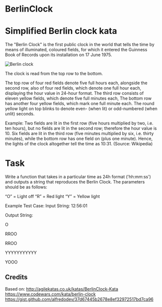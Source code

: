 # BerlinClock
# Simplified Berlin clock kata

The "Berlin Clock" is the first public clock in the world that tells the time by means of illuminated, coloured fields, for which it entered the Guinness Book of Records upon its installation on 17 June 1975.


![Berlin clock](https://upload.wikimedia.org/wikipedia/commons/4/4f/Berlin-Uhr-1650-1705.gif)

The clock is read from the top row to the bottom. 

The top row of four red fields denote five full hours each, alongside the second row, also of four red fields, which denote one full hour each, displaying the hour value in 24-hour format. 
The third row consists of eleven yellow fields, which denote five full minutes each, 
The bottom row has another four yellow fields, which mark one full minute each. 
The round yellow light on top blinks to denote even- (when lit) or odd-numbered (when unlit) seconds.

Example: Two fields are lit in the first row (five hours multiplied by two, i.e. ten hours), but no fields are lit in the second row; therefore the hour value is 10. 
Six fields are lit in the third row (five minutes multiplied by six, i.e. thirty minutes), while the bottom row has one field on (plus one minute). Hence, the lights of the clock altogether tell the time as 10:31. (Source: Wikipedia)

# Task 
Write a function that takes in a particular time as 24h format ('hh:mm:ss') and outputs a string that reproduces the Berlin Clock. The parameters should be as follows:

“O” = Light off
“R” = Red light
“Y” = Yellow light

Example Test Case:
Input String: 
12:56:01

Output String:

O

RROO

RROO

YYYYYYYYYYY

YOOO


## Credits
Based on:
http://agilekatas.co.uk/katas/BerlinClock-Kata
https://www.codewars.com/kata/berlin-clock
https://gist.github.com/alfredodev/37d67445b2678e8ef32972517bd7ca96
